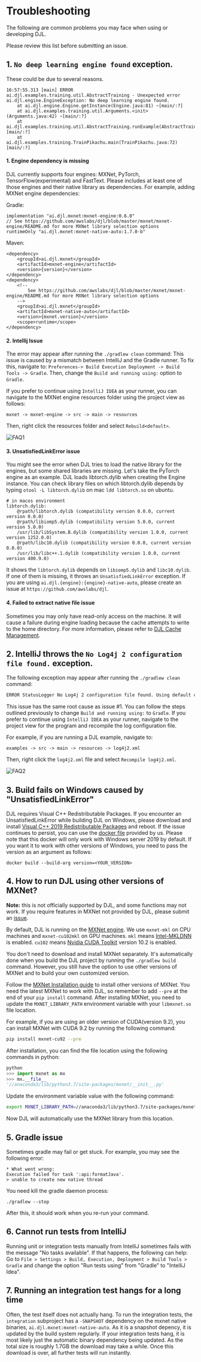 # Troubleshooting
The following are common problems you may face when using or developing DJL.
	
Please review this list before submitting an issue.

## 1. `No deep learning engine found` exception.
These could be due to several reasons.
```
16:57:55.313 [main] ERROR ai.djl.examples.training.util.AbstractTraining - Unexpected error
ai.djl.engine.EngineException: No deep learning engine found.
	at ai.djl.engine.Engine.getInstance(Engine.java:81) ~[main/:?]
	at ai.djl.examples.training.util.Arguments.<init>(Arguments.java:42) ~[main/:?]
	at ai.djl.examples.training.util.AbstractTraining.runExample(AbstractTraining.java:67) [main/:?]
	at ai.djl.examples.training.TrainPikachu.main(TrainPikachu.java:72) [main/:?]
```

#### 1. Engine dependency is missing
DJL currently supports four engines: MXNet, PyTorch, TensorFlow(experimental) and FastText.
Please includes at least one of those engines and their native library as dependencies.
For example, adding MXNet engine dependencies:

Gradle:
```
implementation "ai.djl.mxnet:mxnet-engine:0.6.0"
// See https://github.com/awslabs/djl/blob/master/mxnet/mxnet-engine/README.md for more MXNet library selection options
runtimeOnly "ai.djl.mxnet:mxnet-native-auto:1.7.0-b" 
```

Maven:
```
<dependency>
    <groupId>ai.djl.mxnet</groupId>
    <artifactId>mxnet-engine</artifactId>
    <version>{version}</version>
</dependency>
<dependency>
    <!--
        See https://github.com/awslabs/djl/blob/master/mxnet/mxnet-engine/README.md for more MXNet library selection options
    -->
    <groupId>ai.djl.mxnet</groupId>
    <artifactId>mxnet-native-auto</artifactId>
    <version>{mxnet.version}</version>
    <scope>runtime</scope>
</dependency>
```

#### 2. Intellij Issue
The error may appear after running the `./gradlew clean` command:
This issue is caused by a mismatch between IntelliJ and the Gradle runner.
To fix this, navigate to: `Preferences-> Build Execution Deployment -> Build Tools -> Gradle`. Then, change the `Build and running using:` option to `Gradle`.

If you prefer to continue using `IntelliJ IDEA` as your runner, you can navigate to the MXNet engine resources folder using the project view as follows:
```
mxnet -> mxnet-engine -> src -> main -> resources
```

Then, right click the resources folder and select `Rebuild<default>`.

![FAQ1](https://djl-ai.s3.amazonaws.com/resources/images/FAQ_engine_not_found.png)

#### 3. UnsatisfiedLinkError issue
You might see the error when DJL tries to load the native library for the engines, but some shared libraries are missing.
Let's take the PyTorch engine as an example.
DJL loads libtorch.dylib when creating the Engine instance.
You can check library files on which libtorch.dylib depends by typing `otool -L libtorch.dylib` on mac `ldd libtorch.so` on ubuntu.
```
# in macos environment
libtorch.dylib:
	@rpath/libtorch.dylib (compatibility version 0.0.0, current version 0.0.0)
	@rpath/libiomp5.dylib (compatibility version 5.0.0, current version 5.0.0)
	/usr/lib/libSystem.B.dylib (compatibility version 1.0.0, current version 1252.0.0)
	@rpath/libc10.dylib (compatibility version 0.0.0, current version 0.0.0)
	/usr/lib/libc++.1.dylib (compatibility version 1.0.0, current version 400.9.0)
```
It shows the `libtorch.dylib` depends on `libiomp5.dylib` and `libc10.dylib`. If one of them is missing, it throws an `UnsatisfiedLinkError` exception.
If you are using `ai.djl.{engine}:{engine}-native-auto`, please create an issue at `https://github.com/awslabs/djl`.

#### 4. Failed to extract native file issue
Sometimes you may only have read-only access on the machine.
It will cause a failure during engine loading because the cache attempts to write to the home directory.
For more information, please refer to [DJL Cache Management](cache_management.md).

## 2. IntelliJ throws the `No Log4j 2 configuration file found.` exception.
The following exception may appear after running the `./gradlew clean` command:
```bash
ERROR StatusLogger No Log4j 2 configuration file found. Using default configuration (logging only errors to the console), or user programmatically provided configurations. Set system property 'log4j2.debug' to show Log4j 2 internal initialization logging. See https://logging.apache.org/log4j/2.x/manual/configuration.html for instructions on how to configure Log4j 2
```
This issue has the same root cause as issue #1. You can follow the steps outlined previously to change `Build and running using:` to `Gradle`.
If you prefer to continue using `IntelliJ IDEA` as your runner, navigate to the project view for the program and recompile the log configuration file.

For example, if you are running a DJL example, navigate to:
```
examples -> src -> main -> resources -> log4j2.xml
```
Then, right click the `log4j2.xml` file and select `Recompile log4j2.xml`.

![FAQ2](https://djl-ai.s3.amazonaws.com/resources/images/FAQ_log_recompile.png)

## 3. Build fails on Windows caused by "UnsatisfiedLinkError"
DJL requires Visual C++ Redistributable Packages. If you encounter an UnsatisfiedLinkError while building
DJL on Windows, please download and install
[Visual C++ 2019 Redistributable Packages](https://support.microsoft.com/en-us/help/2977003/the-latest-supported-visual-c-downloads) and reboot. 
If the issue continues to persist, you can use the [docker file](../../docker/windows/Dockerfile) provided by us.
Please note that this docker will only work with Windows server 2019 by default. If you want it to work with other
versions of Windows, you need to pass the version as an argument as follows:
```
docker build --build-arg version=<YOUR_VERSION>
``` 

## 4. How to run DJL using other versions of MXNet?
**Note:** this is not officially supported by DJL, and some functions may not work. 
If you require features in MXNet not provided by DJL, please submit an [issue](https://github.com/awslabs/djl/issues).

By default, DJL is running on the [MXNet engine](https://github.com/awslabs/djl/tree/master/mxnet/mxnet-engine).
We use `mxnet-mkl` on CPU machines and `mxnet-cu102mkl` on GPU machines.
`mkl` means [Intel-MKLDNN](https://github.com/intel/mkl-dnn) is enabled.
`cu102` means [Nvidia CUDA Toolkit](https://developer.nvidia.com/cuda-toolkit) version 10.2 is enabled.

You don't need to download and install MXNet separately. It's automatically done when you
build the DJL project by running the `./gradlew build` command. However, you still have the option to use other versions of MXNet and to build your own customized version.

Follow the [MXNet Installation guide](https://mxnet.apache.org/get_started/?version=master&platform=linux&language=python&environ=pip&processor=cpu#) to install other versions of MXNet.
You need the latest MXNet to work with DJL, so remember to add `--pre` at the end of your `pip install` command.
After installing MXNet, you need to update the `MXNET_LIBRARY_PATH` environment variable with your `libmxnet.so` file location.
 
For example, if you are using an older version of CUDA(version 9.2), you can install MXNet with CUDA 9.2 by running the following command:
```bash
pip install mxnet-cu92 --pre
```
After installation, you can find the file location using the following commands in python:
```python
python
>>> import mxnet as mx
>>> mx.__file__
'//anaconda3/lib/python3.7/site-packages/mxnet/__init__.py'
```
Update the environment variable value with the following command:
```bash
export MXNET_LIBRARY_PATH=//anaconda3/lib/python3.7/site-packages/mxnet/
```
Now DJL will automatically use the MXNet library from this location.

## 5. Gradle issue

Sometimes gradle may fail or get stuck. For example, you may see the following error:
```shell script
* What went wrong:
Execution failed for task ':api:formatJava'.
> unable to create new native thread
```

You need kill the gradle daemon process:
```shell script
./gradlew --stop
``` 

After this, it should work when you re-run your command.

## 6. Cannot run tests from IntelliJ
Running unit or integration tests manually from IntelliJ sometimes fails with the message "No tasks available". 
If that happens, the following can help: Go to `File > Settings > Build, Execution, Deployment > Build Tools > Gradle` and change the option "Run tests using" from "Gradle" to "IntelliJ Idea".
  
## 7. Running an integration test hangs for a long time
Often, the test itself does not actually hang. To run the integration tests, the `integration` subproject 
has a `-SNAPSHOT` dependency on the mxnet native binaries, `ai.djl.mxnet:mxnet-native-auto`. As it 
is a snapshot depency, it is updated by the build system regularly. If your integration tests hang, 
it is most likely just the automatic binary dependency being updated. As the total size is roughly
1.7GB the download may take a while. Once this download is over, all further tests will run instantly.
